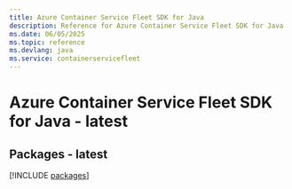 ```yaml
---
title: Azure Container Service Fleet SDK for Java
description: Reference for Azure Container Service Fleet SDK for Java
ms.date: 06/05/2025
ms.topic: reference
ms.devlang: java
ms.service: containerservicefleet
---
```

# Azure Container Service Fleet SDK for Java - latest
## Packages - latest
[!INCLUDE [packages](container-service-fleet-index.md)]
